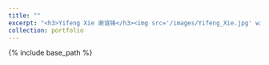 ```yaml
---
title: ""
excerpt: "<h3>Yifeng Xie 谢谊锋</h3><img src='/images/Yifeng_Xie.jpg' width=150><br>Incoming Ph. D. Student<br>B.S., Peking University (2025)<br>Research: Machine Learning Interatomic Potential<br>"
collection: portfolio
---
```

{% include base_path %}
